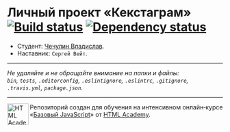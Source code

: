 # Личный проект «Кекстаграм» [![Build status][travis-image]][travis-url] [![Dependency status][dependency-image]][dependency-url]

* Студент: [Чечулин Владислав](https://up.htmlacademy.ru/javascript/6/user/140982).
* Наставник: `Сергей Вейт`.

---

_Не удаляйте и не обращайте внимание на папки и файлы:_<br>
_`bin`, `tests`, `.editorconfig`, `.eslintignore`, `.eslintrc`, `.gitignore`, `.travis.yml`, `package.json`._

---

<a href="https://htmlacademy.ru/intensive/javascript"><img align="left" width="50" height="50" title="HTML Academy" src="https://up.htmlacademy.ru/static/img/intensive/javascript/logo-for-github.svg"></a>

Репозиторий создан для обучения на интенсивном онлайн‑курсе «[Базовый JavaScript](https://htmlacademy.ru/intensive/javascript)» от [HTML Academy](https://htmlacademy.ru).

[travis-image]: https://travis-ci.org/htmlacademy-javascript/140982-kekstagram.svg?branch=master
[travis-url]: https://travis-ci.org/htmlacademy-javascript/140982-kekstagram
[dependency-image]: https://david-dm.org/htmlacademy-javascript/140982-kekstagram.svg?style=flat-square
[dependency-url]: https://david-dm.org/htmlacademy-javascript/140982-kekstagram
